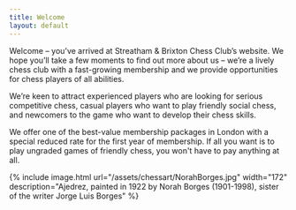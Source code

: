 ```yaml
---
title: Welcome
layout: default
---
```


Welcome – you’ve arrived at Streatham & Brixton Chess Club’s website. 
We hope you’ll take a few moments to find out more about us – we’re a lively chess club 
with a fast-growing membership and we provide opportunities for chess players of all 
abilities.

We’re keen to attract experienced players who are looking for serious competitive chess, 
casual players who want to play friendly social chess, and newcomers to the game who want 
to develop their chess skills.

We offer one of the best-value membership packages in London with a special reduced rate 
for the first year of membership. If all you want is to play ungraded games of friendly 
chess, you won't have to pay anything at all.


{% include image.html url="/assets/chessart/NorahBorges.jpg" width="172" description="Ajedrez, painted in 1922 by Norah Borges (1901-1998), sister of the writer Jorge Luis Borges" %}
